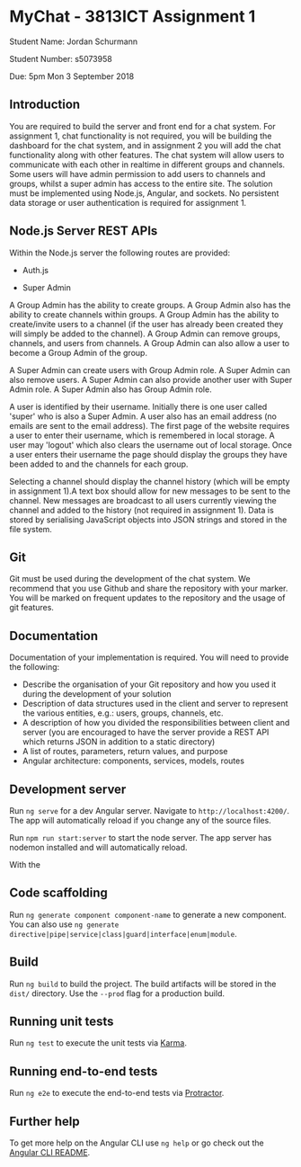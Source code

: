 # MyChat - 3813ICT Assignment 1

Student Name: Jordan Schurmann

Student Number: s5073958

Due: 5pm Mon 3 September 2018

## Introduction
You are required to build the server and front end for a chat system. For assignment 1, chat
functionality is not required, you will be building the dashboard for the chat system, and in
assignment 2 you will add the chat functionality along with other features. The chat system will
allow users to communicate with each other in realtime in different groups and channels. Some
users will have admin permission to add users to channels and groups, whilst a super admin
has access to the entire site. The solution must be implemented using Node.js, Angular, and
sockets. No persistent data storage or user authentication is required for assignment 1.

## Node.js Server REST APIs

Within the Node.js server the following routes are provided:
* Auth.js

* Super Admin

A Group Admin has the ability to create groups. A Group Admin also has the ability to create
channels within groups. A Group Admin has the ability to create/invite users to a channel (if the
user has already been created they will simply be added to the channel). A Group Admin can
remove groups, channels, and users from channels. A Group Admin can also allow a user to
become a Group Admin of the group.

A Super Admin can create users with Group Admin role. A Super Admin can also remove users.
A Super Admin can also provide another user with Super Admin role. A Super Admin also has
Group Admin role.

A user is identified by their username. Initially there is one user called 'super' who is also a
Super Admin. A user also has an email address (no emails are sent to the email address).
The first page of the website requires a user to enter their username, which is remembered in
local storage. A user may 'logout' which also clears the username out of local storage. Once a
user enters their username the page should display the groups they have been added to and
the channels for each group.

Selecting a channel should display the channel history (which will be empty in assignment 1).A text box should allow for new messages to be sent to the channel. New messages are
broadcast to all users currently viewing the channel and added to the history (not required in
assignment 1).
Data is stored by serialising JavaScript objects into JSON strings and stored in the file system.

## Git
Git must be used during the development of the chat system. We recommend that you use
Github and share the repository with your marker. You will be marked on frequent updates to
the repository and the usage of git features.

## Documentation
Documentation of your implementation is required. You will need to provide the following:
* Describe the organisation of your Git repository and how you used it during the
development of your solution
* Description of data structures used in the client and server to represent the various
entities, e.g.: users, groups, channels, etc.
* A description of how you divided the responsibilities between client and server (you are
encouraged to have the server provide a REST API which returns JSON in addition to a
static directory)
* A list of routes, parameters, return values, and purpose
* Angular architecture: components, services, models, routes




## Development server

Run `ng serve` for a dev Angular server. Navigate to `http://localhost:4200/`. The app will automatically reload if you change any of the source files.

Run `npm run start:server` to start the node server.  The app server has nodemon installed and will automatically reload.

With the


## Code scaffolding

Run `ng generate component component-name` to generate a new component. You can also use `ng generate directive|pipe|service|class|guard|interface|enum|module`.

## Build

Run `ng build` to build the project. The build artifacts will be stored in the `dist/` directory. Use the `--prod` flag for a production build.

## Running unit tests

Run `ng test` to execute the unit tests via [Karma](https://karma-runner.github.io).

## Running end-to-end tests

Run `ng e2e` to execute the end-to-end tests via [Protractor](http://www.protractortest.org/).

## Further help

To get more help on the Angular CLI use `ng help` or go check out the [Angular CLI README](https://github.com/angular/angular-cli/blob/master/README.md).
